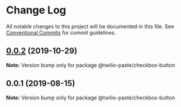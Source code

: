 # Change Log

All notable changes to this project will be documented in this file.
See [Conventional Commits](https://conventionalcommits.org) for commit guidelines.

## [0.0.2](https://github.com/twilio-labs/paste/compare/@twilio-paste/checkbox-button@0.0.1...@twilio-paste/checkbox-button@0.0.2) (2019-10-29)

**Note:** Version bump only for package @twilio-paste/checkbox-button





## 0.0.1 (2019-08-15)

**Note:** Version bump only for package @twilio-paste/checkbox-button
